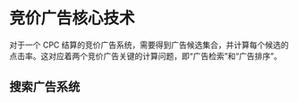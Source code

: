 # 竞价广告核心技术

对于一个 CPC 结算的竞价广告系统，需要得到广告候选集合，并计算每个候选的点击率。这对应着两个竞价广告关键的计算问题，即“广告检索”和“广告排序”。

## 搜索广告系统

